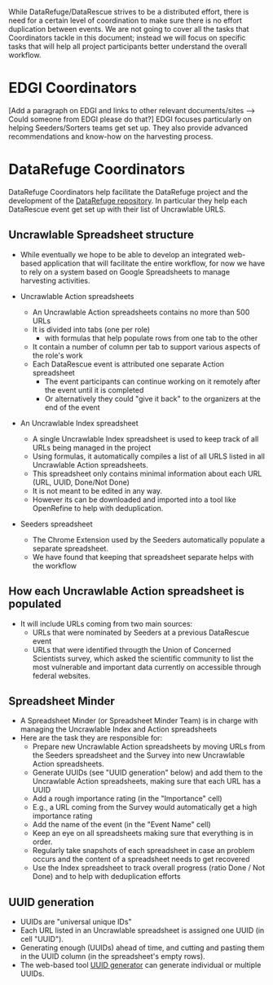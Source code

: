 
While DataRefuge/DataRescue strives to be a distributed effort, there is need for a certain level of coordination to make sure there is no effort duplication between events. We are not going to cover all the tasks that Coordinators tackle in this document; instead we will focus on specific tasks that will help all project participants better understand the overall workflow.

# EDGI Coordinators
[Add a paragraph on EDGI and links to other relevant documents/sites --> Could someone from EDGI please do that?]
EDGI focuses particularly on helping Seeders/Sorters teams get set up. They also provide advanced recommendations and know-how on the harvesting process. 

# DataRefuge Coordinators
DataRefuge Coordinators help facilitate the DataRefuge project and the development of the [DataRefuge repository](https://www.datarefuge.org/). In particular they help each DataRescue event get set up with their list of Uncrawlable URLS. 

## Uncrawlable Spreadsheet structure

- While eventually we hope to be able to develop an integrated web-based application that will facilitate the entire workflow, for now we have to rely on a system based on Google Spreadsheets to manage harvesting activities. 

- Uncrawlable Action spreadsheets 
  - An Uncrawlable Action spreadsheets contains no more than 500 URLs
  - It is divided into tabs (one per role) 
    - with formulas that help populate rows from one tab to the other
  - It contain a number of column per tab to support various aspects of the role's work
  - Each DataRescue event is attributed one separate Action spreadsheet
    - The event participants can continue working on it remotely after the event until it is completed
    - Or alternatively they could "give it back" to the organizers at the end of the event

- An Uncrawlable Index spreadsheet 
  - A single Uncrawlable Index spreadsheet is used to keep track of all URLs being managed in the project
  - Using formulas, it automatically compiles a list of all URLS listed in all Uncrawlable Action spreadsheets.
  - This spreadsheet only contains minimal information about each URL (URL, UUID, Done/Not Done)
  - It is not meant to be edited in any way. 
  - However its can be downloaded and imported into a tool like OpenRefine to help with deduplication.
  
- Seeders spreadsheet
  - The Chrome Extension used by the Seeders automatically populate a separate spreadsheet. 
  - We have found that keeping that spreadsheet separate helps with the workflow

## How each Uncrawlable Action spreadsheet is populated
- It will include URLs coming from two main sources:
   - URLs that were nominated by Seeders at a previous DataRescue event
   - URLs that were identified througth the Union of Concerned Scientists survey, which asked the scientific community to list the most vulnerable and important data currently on accessible through federal websites.
 
## Spreadsheet Minder
- A Spreadsheet Minder (or Spreadsheet Minder Team) is in charge with managing the Uncrawlable Index and Action spreadsheets
- Here are the task they are responsible for:
  - Prepare new Uncrawlable Action spreadsheets by moving URLs from the Seeders spreadsheet and the Survey into new Uncrawlable Action spreadsheets.
  - Generate UUIDs (see "UUID generation" below) and add them to the Uncrawlable Action spreadsheets, making sure that each URL has a UUID
   - Add a rough importance rating (in the "Importance" cell) 
    - E.g., a URL coming from the Survey would automatically get a high importance rating
  - Add the name of the event (in the "Event Name" cell)
  - Keep an eye on all spreadsheets making sure that everything is in order.
  - Regularly take snapshots of each spreadsheet in case an problem occurs and the content of a spreadsheet needs to get recovered
  - Use the Index spreadsheet to track overall progress (ratio Done / Not Done) and to help with deduplication efforts
 
## UUID generation
- UUIDs are "universal unique IDs" 
- Each URL listed in an Uncrawlable spreadsheet is assigned one UUID (in cell "UUID").
- Generating enough (UUIDs) ahead of time, and cutting and pasting them in the UUID column (in the spreadsheet's empty rows). 
- The web-based tool [UUID generator](https://www.browserling.com/tools/random-uuid) can generate individual or multiple UUIDs.


